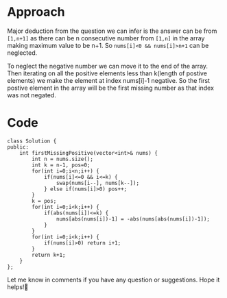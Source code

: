 # Approach
Major deduction from the question we can infer is the answer can be from ```[1,n+1]``` as there can be n consecutive number from ```[1,n]``` in the array making maximum value to be n+1. So `nums[i]<0 && nums[i]>n+1` can be neglected.

To neglect the negative number we can move it to the end of the array. Then iterating on all the positive elements less than k(length of postive elements) we make the element at index nums[i]-1 negative. So the first postive element in the array will be the first missing number as that index was not negated.

# Code
```
class Solution {
public:
    int firstMissingPositive(vector<int>& nums) {
        int n = nums.size();
        int k = n-1, pos=0;
        for(int i=0;i<n;i++) {
            if(nums[i]<=0 && i<=k) {
                swap(nums[i--], nums[k--]);
            } else if(nums[i]>0) pos++;
        }
        k = pos;
        for(int i=0;i<k;i++) {
            if(abs(nums[i])<=k) {
                nums[abs(nums[i])-1] = -abs(nums[abs(nums[i])-1]);
            }
        }
        for(int i=0;i<k;i++) {
            if(nums[i]>0) return i+1;
        }
        return k+1;
    }
};
```

Let me know in comments if you have any question or suggestions.
Hope it helps!🙂